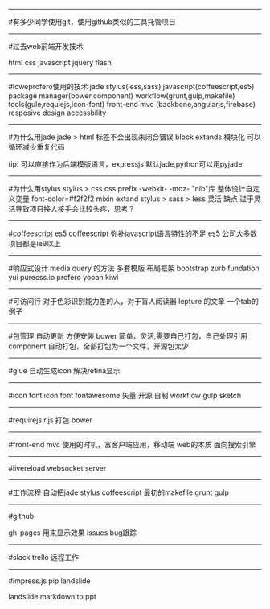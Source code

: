 
------------------

#有多少同学使用git，使用github类似的工具托管项目

--------------------

#过去web前端开发技术

html
css
javascript
jquery
flash

----------------

#loweprofero使用的技术
jade
stylus(less,sass)
javascript(coffeescript,es5)
package manager(bower,component)
workflow(grunt,gulp,makefile)
tools(gule,requiejs,icon-font)
front-end mvc (backbone,angularjs,firebase)
resposive design
accessbility

-------------------

#为什么用jade
jade > html 
标签不会出现未闭合错误
block extands 模块化
可以循环减少重复代码

tip: 可以直接作为后端模版语言，expressjs 默认jade,python可以用pyjade 

------------------

#为什么用stylus
stylus > css
css prefix -webkit- -moz- "nib"库
整体设计自定义变量 font-color=#f2f2f2 
mixin extand 
stylus > sass > less 灵活
缺点 过于灵活导致项目换人接手会比较头疼，思考？

----------------

#coffeescript es5
coffeescript 弥补javascript语言特性的不足 
es5 公司大多数项目都是ie9以上

----------------

#响应式设计
media query 的方法
多套模版
布局框架
bootstrap
zurb fundation
yui purecss.io
profero  yooan kiwi

---------------

#可访问行
对于色彩识别能力差的人，对于盲人阅读器
lepture 的文章
一个tab的例子

---------------

#包管理
自动更新
方便安装
bower 简单，灵活,需要自己打包，自己处理引用
component 自动打包，全部打包为一个文件，开源包太少

---------------

#glue
自动生成icon 
解决retina显示

---------------

#icon font
icon font  fontawesome
矢量
开源
自制 workflow  gulp sketch

---------------

#requirejs
r.js 打包 bower

---------------

#front-end mvc
使用的时机，富客户端应用，移动端
web的本质
面向搜索引擎

---------------

#livereload
websocket server

---------------

#工作流程
自动把jade stylus coffeescript 
最初的makefile
grunt 
gulp

----------------

#github 

gh-pages 用来显示效果
issues bug跟踪

---------------
#slack trello
远程工作

---------------
#impress.js
pip landslide

landslide markdown to ppt
